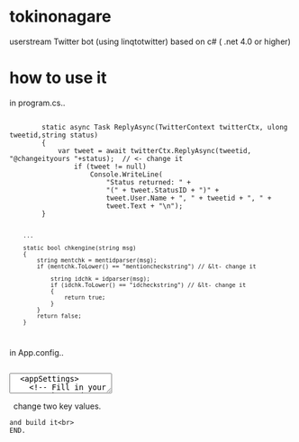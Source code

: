 tokinonagare
============


userstream Twitter bot (using linqtotwitter) based on c# ( .net 4.0 or higher)


how to use it
===============

in program.cs..

<code>
        static async Task ReplyAsync(TwitterContext twitterCtx, ulong tweetid,string status)
        {
            var tweet = await twitterCtx.ReplyAsync(tweetid, "@changeityours "+status);  // &lt- change it
                if (tweet != null)
                    Console.WriteLine(
                        "Status returned: " +
                        "(" + tweet.StatusID + ")" +
                        tweet.User.Name + ", " + tweetid + ", " +
                        tweet.Text + "\n");
        }
        
        ...
        
        static bool chkengine(string msg)
        {
            string mentchk = mentidparser(msg);
            if (mentchk.ToLower() == "mentioncheckstring") // &lt- change it
                
                string idchk = idparser(msg);
                if (idchk.ToLower() == "idcheckstring") // &lt- change it
                {
                    return true;
                }
            }
            return false;
        }
</code>

in App.config..
<code>
<textarea>
  <appSettings>
    <!-- Fill in your consumer key and secret here to make the OAuth sample work. -->
    <!-- Twitter sign-up: https://dev.twitter.com/ -->
    <add key="consumerKey" value="insertyourAPIkey" />  
    <add key="consumerSecret" value="insertyourAPIkeySecret" />
    <add key="ClientSettingsProvider.ServiceUri" value="" />
  </appSettings>
  
 </textarea>
 </code>
    change two key values.<br>
    
    and build it<br>
    END.
    

